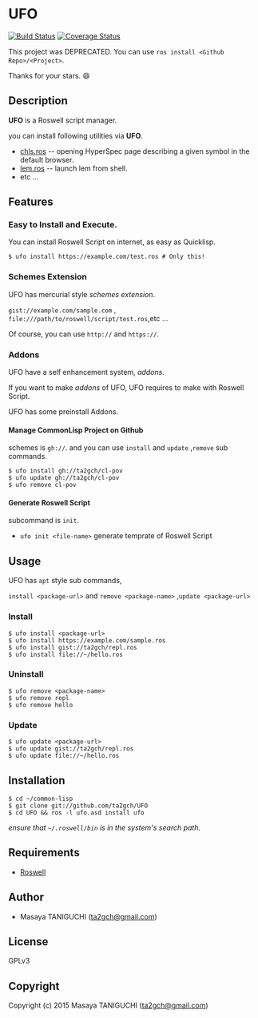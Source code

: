 # UFO
[![Build Status](https://travis-ci.org/ta2gch/UFO.svg?branch=master)](https://travis-ci.org/ta2gch/UFO)
[![Coverage Status](https://coveralls.io/repos/ta2gch/UFO/badge.svg?branch=master)](https://coveralls.io/r/ta2gch/UFO)

This project was DEPRECATED. You can use `ros install <Github Repo>/<Project>`.

Thanks for your stars. :smile:

## Description
**UFO** is a Roswell script manager.

you can install following utilities via **UFO**.
- [chls.ros](https://gist.github.com/fukamachi/3510ea1609c1b52830c2) -- opening HyperSpec page describing a given symbol in the default browser.
- [lem.ros](https://gist.github.com/peccu/b1db8bf3f26d0b7c31d1) --  launch lem from shell.
- etc ... 

## Features
### Easy to Install and Execute.
You can install Roswell Script on internet,
as easy as Quicklisp.
```
$ ufo install https://example.com/test.ros # Only this!
```

### Schemes Extension
UFO has mercurial style _schemes extension_.

`gist://example.com/sample.com` , `file:///path/to/roswell/script/test.ros`,etc ...

Of course, you can use `http://` and `https://`.

### Addons
UFO have a self enhancement system, _addons_.

If you want to make _addons_ of UFO,
UFO requires to make with Roswell Script.

UFO has some preinstall Addons.

#### Manage CommonLisp Project on Github
schemes is `gh://`.
and you can use `install` and `update` ,`remove` sub commands.

```
$ ufo install gh://ta2gch/cl-pov
$ ufo update gh://ta2gch/cl-pov
$ ufo remove cl-pov
```

#### Generate Roswell Script
subcommand is `init`.

- `ufo init <file-name>` generate temprate of Roswell Script

## Usage

UFO has `apt` style sub commands,

`install <package-url>` and `remove <package-name>` ,`update <package-url>`
### Install

```
$ ufo install <package-url>
$ ufo install https://example.com/sample.ros
$ ufo install gist://ta2gch/repl.ros
$ ufo install file://~/hello.ros
```
### Uninstall

```
$ ufo remove <package-name>
$ ufo remove repl
$ ufo remove hello
```

### Update
```
$ ufo update <package-url>
$ ufo update gist://ta2gch/repl.ros
$ ufo update file://~/hello.ros
```

## Installation

```shell
$ cd ~/common-lisp
$ git clone git://github.com/ta2gch/UFO
$ cd UFO && ros -l ufo.asd install ufo
```
*ensure that `~/.roswell/bin` is in the system's search path.*

## Requirements

* [Roswell](https://github.com/snmsts/roswell)

## Author

* Masaya TANIGUCHI (ta2gch@gmail.com)

## License

GPLv3

## Copyright

Copyright (c) 2015 Masaya TANIGUCHI (ta2gch@gmail.com)
